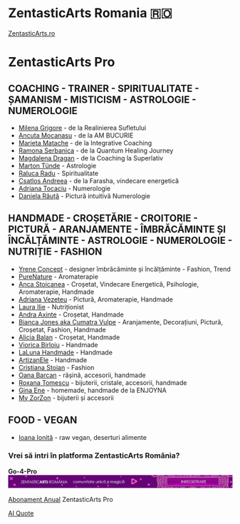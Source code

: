 # ZentasticArts Romania 🇷🇴

[ZentasticArts.ro](https://zentasticarts.ro)


# ZentasticArts Pro
## COACHING - TRAINER - SPIRITUALITATE - ȘAMANISM - MISTICISM - ASTROLOGIE - NUMEROLOGIE
* [Milena Grigore](https://zentasticarts.ro/profilul-meu/?uid=milena.grigore) - de la Realinierea Sufletului
* [Ancuta Mocanasu](https://zentasticarts.ro/profilul-meu/?uid=AM%20Bucurie) - de la AM BUCURIE
* [Marieta Matache](https://zentasticarts.ro/profilul-meu/?uid=Marieta%20Matache) - de la Integrative Coaching
* [Ramona Serbanica](https://zentasticarts.ro/profilul-meu/?uid=Ramona%20Serbanica) - de la Quantum Healing Journey
* [Magdalena Dragan](https://zentasticarts.ro/profilul-meu/?uid=ZAHRA) - de la Coaching la Superlativ 
* [Marton Tünde](https://zentasticarts.ro/astrologi/astrolog-marton-tunde/) - Astrologie
* [Raluca Radu](https://zentasticarts.ro/profilul-meu/?uid=Raluca%20Radu) - Spiritualitate
* [Csatlos Andreea](https://zentasticarts.ro/profilul-meu/?uid=Csatlos%20Andreea) - de la Farasha, vindecare energetică 
* [Adriana Tocaciu](https://zentasticarts.ro/profilul-meu/?uid=Adriana%20Tocaciu) - Numerologie
* [Daniela Răuță](https://zentasticarts.ro/profilul-meu/?uid=Daniela%20Rauta) - Pictură intuitivă Numerologie



## HANDMADE - CROȘETĂRIE - CROITORIE - PICTURĂ - ARANJAMENTE - ÎMBRĂCĂMINTE ȘI ÎNCĂLȚĂMINTE - ASTROLOGIE - NUMEROLOGIE - NUTRIȚIE - FASHION
* [Yrene Concept](https://zentasticarts.ro/profilul-meu/?uid=Yrene%20Concept) - designer îmbrăcăminte și încălțăminte - Fashion, Trend
* [PureNature](https://zentasticarts.ro/profilul-meu/?uid=PureNature) - Aromaterapie
* [Anca Stoicanea](https://zentasticarts.ro/profilul-meu/?uid=Anca%20Stoicanea) - Croșetat, Vindecare Energetică, Psihologie, Aromaterapie, Handmade 
* [Adriana Vezeteu](https://zentasticarts.ro/profilul-meu/?uid=Adriana%20Vezeteu) - Pictură, Aromaterapie, Handmade
* [Laura Ilie](https://zentasticarts.ro/profilul-meu/?uid=Radacini%20cu%20Laura%20Ilie) - Nutriționist
* [Andra Axinte](https://zentasticarts.ro/profilul-meu/?uid=andra.axinte) - Croșetat, Handmade
* [Bianca Jones aka Cumatra Vulpe](https://zentasticarts.ro/profilul-meu/?uid=bianca.jones) - Aranjamente, Decorațiuni, Pictură, Croșetat, Fashion, Handmade
* [Alicia Balan](https://zentasticarts.ro/profilul-meu/?uid=Alicia%20Balan) - Croșetat, Handmade
* [Viorica Birloiu](https://zentasticarts.ro/profilul-meu/?uid=VioricaBirloiu) - Handmade
* [LaLuna Handmade](https://zentasticarts.ro/profilul-meu/?uid=LaLuna%20Handmade) - Handmade
* [ArtizanEle](https://zentasticarts.ro/profilul-meu/?uid=ArtizanEle) - Handmade
* [Cristiana Stoian](https://zentasticarts.ro/profilul-meu/?uid=Cristiana%20Stoian) - Fashion
* [Oana Barcan](https://zentasticarts.ro/profilul-meu/?uid=Oana%20Barcan) - rășină, accesorii, handmade
* [Roxana Tomescu](https://zentasticarts.ro/profilul-meu/?uid=Roxana%20Tomescu) - bijuterii, cristale, accesorii, handmade
* [Gina Ene](https://zentasticarts.ro/profilul-meu/?uid=Gina%20Ene) - homemade, handmade de la ENJOYNA
* [My ZorZon](https://zentasticarts.ro/profilul-meu/?uid=My%20ZorZon) - bijuterii și accesorii


## FOOD - VEGAN
* [Ioana Ionită](https://zentasticarts.ro/profilul-meu/?uid=Ioana%20Ionita) - raw vegan, deserturi alimente

### Vrei să intri în platforma ZentasticArts România? 
**Go-4-Pro**
![Go4Pro](https://raw.githubusercontent.com/Dascent/zaro/main/zrb/zar-1700.gif)

[Abonament Anual](https://zentasticarts.ro/plan-membri-zentasticarts/) ZentasticArts Pro

[AI Quote](https://dascent.github.io/zaro/za-citate/ai-art.html)
